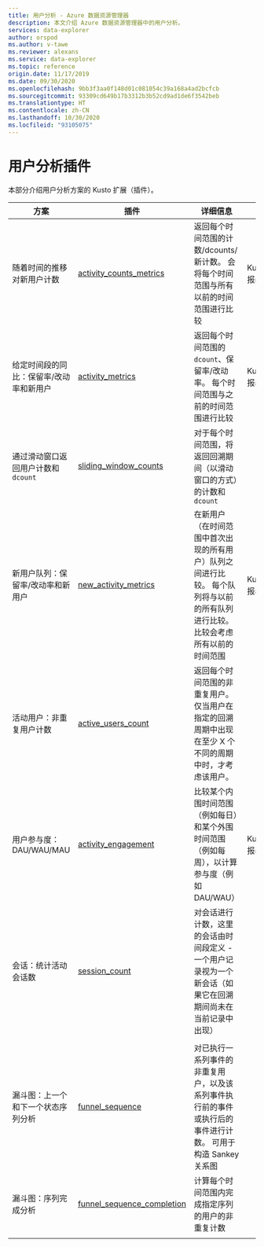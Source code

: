 ```yaml
---
title: 用户分析 - Azure 数据资源管理器
description: 本文介绍 Azure 数据资源管理器中的用户分析。
services: data-explorer
author: orspod
ms.author: v-tawe
ms.reviewer: alexans
ms.service: data-explorer
ms.topic: reference
origin.date: 11/17/2019
ms.date: 09/30/2020
ms.openlocfilehash: 9bb3f3aa0f148d01c081054c39a168a4ad2bcfcb
ms.sourcegitcommit: 93309cd649b17b3312b3b52cd9ad1de6f3542beb
ms.translationtype: HT
ms.contentlocale: zh-CN
ms.lasthandoff: 10/30/2020
ms.locfileid: "93105075"
---
```

# <a name="user-analytics-plugins"></a>用户分析插件

本部分介绍用户分析方案的 Kusto 扩展（插件）。

|方案|插件|详细信息|用户体验|
|--------|------|--------|-------|
| 随着时间的推移对新用户计数 | [activity_counts_metrics](activity-counts-metrics-plugin.md)|返回每个时间范围的计数/dcounts/新计数。 会将每个时间范围与所有以前的时间范围进行比较|Kusto.Explorer：报表库|
| 给定时间段的同比：保留率/改动率和新用户 | [activity_metrics](activity-metrics-plugin.md)|返回每个时间范围的 `dcount`、保留率/改动率。 每个时间范围与之前的时间范围进行比较|Kusto.Explorer：报表库|
| 通过滑动窗口返回用户计数和 `dcount` | [sliding_window_counts](sliding-window-counts-plugin.md)|对于每个时间范围，将返回回溯期间（以滑动窗口的方式）的计数和 `dcount`|
| 新用户队列：保留率/改动率和新用户 | [new_activity_metrics](new-activity-metrics-plugin.md)|在新用户（在时间范围中首次出现的所有用户）队列之间进行比较。 每个队列将与以前的所有队列进行比较。 比较会考虑所有以前的时间范围|Kusto.Explorer：报表库|
|活动用户：非重复用户计数 |[active_users_count](active-users-count-plugin.md)|返回每个时间范围的非重复用户。 仅当用户在指定的回溯周期中出现在至少 X 个不同的周期中时，才考虑该用户。|
|用户参与度：DAU/WAU/MAU|[activity_engagement](activity-engagement-plugin.md)|比较某个内围时间范围（例如每日）和某个外围时间范围（例如每周），以计算参与度（例如 DAU/WAU）|Kusto.Explorer：报表库|
|会话：统计活动会话数|[session_count](session-count-plugin.md)|对会话进行计数，这里的会话由时间段定义 - 一个用户记录视为一个新会话（如果它在回溯期间尚未在当前记录中出现）|
||||
|漏斗图：上一个和下一个状态序列分析 | [funnel_sequence](funnel-sequence-plugin.md)|对已执行一系列事件的非重复用户，以及该系列事件执行前的事件或执行后的事件进行计数。 可用于构造 Sankey 关系图||
|漏斗图：序列完成分析|[funnel_sequence_completion](funnel-sequence-completion-plugin.md)|计算每个时间范围内完成指定序列的用户的非重复计数|
||||